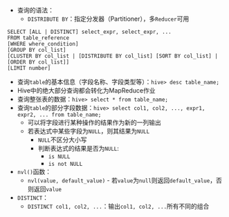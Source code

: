 * 查询的语法：
  * `DISTRIBUTE BY`：指定分发器（Partitioner），多`Reducer`可用
```
SELECT [ALL | DISTINCT] select_expr, select_expr, ...
FROM table_reference
[WHERE where_condition]
[GROUP BY col_list]
[CLUSTER BY col_list | [DISTRIBUTE BY col_list] [SORT BY col_list] | [ORDER BY col_list]]
[LIMIT number]
```
* 查询`table`的基本信息（字段名称、字段类型等）：`hive> desc table_name;`
* Hive中的绝大部分查询都会转化为MapReduce作业
* 查询整张表的数据：`hive> select * from table_name;`
* 查询`table`的部分字段数据：`hive> select col1, col2, ..., expr1, expr2, ... from table_name;`
  * 可以将字段进行某种操作的结果作为新的一列输出
  * 若表达式中某些字段为`NULL`，则其结果为`NULL`
    * `NULL`不区分大小写
    * 判断表达式的结果是否为`NULL`:
      * `is NULL`
      * `is not NULL`
* `nvl()`函数：
  * `nvl(value, default_value)` - 若`value`为`null`则返回`default_value`，否则返回`value`
* `DISTINCT`：
  * `DISTINCT col1, col2, ...`：输出`col1, col2, ...`所有不同的组合




